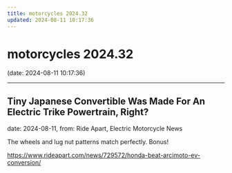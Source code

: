 ```yaml
---
title: motorcycles 2024.32
updated: 2024-08-11 10:17:36
---
```


# motorcycles 2024.32

(date: 2024-08-11 10:17:36)

---

## Tiny Japanese Convertible Was Made For An Electric Trike Powertrain, Right?

date: 2024-08-11, from: Ride Apart, Electric Motorcycle News

The wheels and lug nut patterns match perfectly. Bonus! 

<https://www.rideapart.com/news/729572/honda-beat-arcimoto-ev-conversion/>

